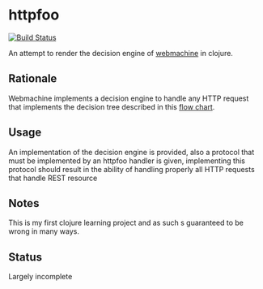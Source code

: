 # httpfoo

[![Build Status](https://travis-ci.org/hungryblank/httpfoo.png)](https://travis-ci.org/hungryblank/httpfoo)

An attempt to render the decision engine of
[webmachine](https://github.com/basho/webmachine) in clojure.

## Rationale

Webmachine implements a decision engine to handle any HTTP request that
implements the decision tree described in this
[flow chart](https://raw.github.com/wiki/basho/webmachine/images/http-headers-status-v3.png).

## Usage

An implementation of the decision engine is provided, also a protocol
that must be implemented by an httpfoo handler is given, implementing
this protocol should result in the ability of handling properly all HTTP
requests that handle REST resource

## Notes

This is my first clojure learning project and as such s guaranteed to be
wrong in many ways.

## Status

Largely incomplete
